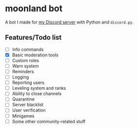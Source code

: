 # moonland bot

A bot I made for [my Discord server](https://discord.gg/s3NrXyYjnG) with Python and `discord.py`.


## Features/Todo list

- [ ] Info commands
- [x] Basic moderation tools
- [ ] Custom roles
- [ ] Warn system
- [ ] Reminders
- [ ] Logging
- [ ] Reporting users
- [ ] Leveling system and ranks
- [ ] Ability to close channels
- [ ] Quarantine
- [ ] Server blacklist
- [ ] User verification
- [ ] Minigames
- [ ] Some other community-related stuff